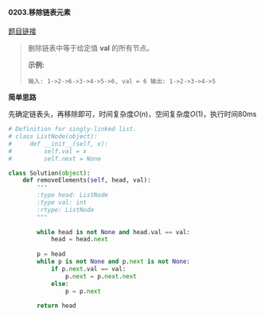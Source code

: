 #### 0203.移除链表元素

[题目链接](https://leetcode-cn.com/problems/remove-linked-list-elements)

> 删除链表中等于给定值 **val** 的所有节点。
>
> **示例:**
>
> `
> 输入: 1->2->6->3->4->5->6, val = 6
> 输出: 1->2->3->4->5
> `

**简单思路**

先确定链表头，再移除即可，时间复杂度$O(n)$，空间复杂度$O(1)$，执行时间80ms

```python
# Definition for singly-linked list.
# class ListNode(object):
#     def __init__(self, x):
#         self.val = x
#         self.next = None

class Solution(object):
    def removeElements(self, head, val):
        """
        :type head: ListNode
        :type val: int
        :rtype: ListNode
        """
        
        while head is not None and head.val == val:
            head = head.next
            
        p = head
        while p is not None and p.next is not None:
            if p.next.val == val:
                p.next = p.next.next
            else:
                p = p.next
        
        return head
```

